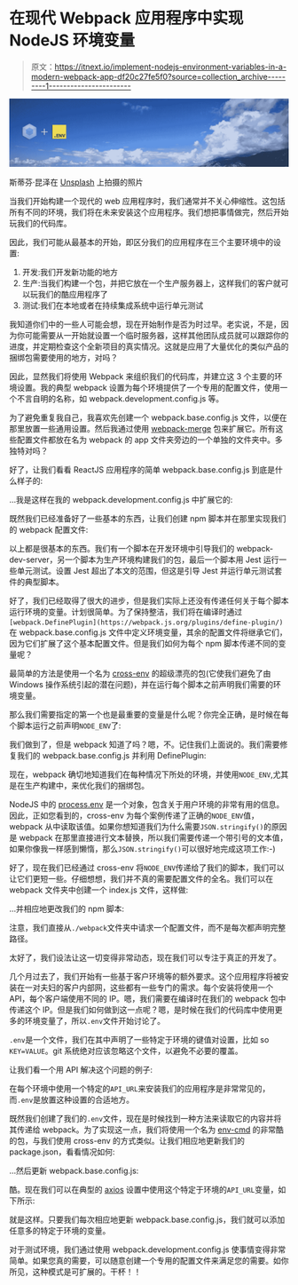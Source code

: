 # 在现代 Webpack 应用程序中实现 NodeJS 环境变量

> 原文：<https://itnext.io/implement-nodejs-environment-variables-in-a-modern-webpack-app-df20c27fe5f0?source=collection_archive---------1----------------------->

![](img/5e122dadfc783932f47e7006b741a4c8.png)

斯蒂芬·昆泽在 [Unsplash](https://unsplash.com/search/photos/greece?utm_source=unsplash&utm_medium=referral&utm_content=creditCopyText) 上拍摄的照片

当我们开始构建一个现代的 web 应用程序时，我们通常并不关心伸缩性。这包括所有不同的环境，我们将在未来安装这个应用程序。我们想把事情做完，然后开始玩我们的代码库。

因此，我们可能从最基本的开始，即区分我们的应用程序在三个主要环境中的设置:

1.  开发:我们开发新功能的地方
2.  生产:当我们构建一个包，并把它放在一个生产服务器上，这样我们的客户就可以玩我们的酷应用程序了
3.  测试:我们在本地或者在持续集成系统中运行单元测试

我知道你们中的一些人可能会想，现在开始制作是否为时过早。老实说，不是，因为你可能需要从一开始就设置一个临时服务器，这样其他团队成员就可以跟踪你的进度，并定期检查这个全新项目的真实情况。这就是应用了大量优化的类似产品的捆绑包需要使用的地方，对吗？

因此，显然我们将使用 Webpack 来组织我们的代码库，并建立这 3 个主要的环境设置。我的典型 webpack 设置为每个环境提供了一个专用的配置文件，使用一个不言自明的名称，如 webpack.development.config.js 等。

为了避免重复我自己，我喜欢先创建一个 webpack.base.config.js 文件，以便在那里放置一些通用设置。然后我通过使用 [webpack-merge](https://www.npmjs.com/package/webpack-merge) 包来扩展它。所有这些配置文件都放在名为 webpack 的 app 文件夹旁边的一个单独的文件夹中。多独特对吗？

好了，让我们看看 ReactJS 应用程序的简单 webpack.base.config.js 到底是什么样子的:

…我是这样在我的 webpack.development.config.js 中扩展它的:

既然我们已经准备好了一些基本的东西，让我们创建 npm 脚本并在那里实现我们的 webpack 配置文件:

以上都是很基本的东西。我们有一个脚本在开发环境中引导我们的 webpack-dev-server，另一个脚本为生产环境构建我们的包，最后一个脚本用 Jest 运行一些单元测试。设置 Jest 超出了本文的范围，但这是引导 Jest 并运行单元测试套件的典型脚本。

好了，我们已经取得了很大的进步，但是我们实际上还没有传递任何关于每个脚本运行环境的变量。计划很简单。为了保持整洁，我们将在编译时通过`[webpack.DefinePlugin](https://webpack.js.org/plugins/define-plugin/)`在 webpack.base.config.js 文件中定义环境变量，其余的配置文件将继承它们，因为它们扩展了这个基本配置文件。但是我们如何为每个 npm 脚本传递不同的变量呢？

最简单的方法是使用一个名为 [cross-env](https://www.npmjs.com/package/cross-env) 的超级漂亮的包(它使我们避免了由 Windows 操作系统引起的潜在问题)，并在运行每个脚本之前声明我们需要的环境变量。

那么我们需要指定的第一个也是最重要的变量是什么呢？你完全正确，是时候在每个脚本运行之前声明`NODE_ENV`了:

我们做到了，但是 webpack 知道了吗？嗯，不。记住我们上面说的。我们需要修复我们的 webpack.base.config.js 并利用 DefinePlugin:

现在，webpack 确切地知道我们在每种情况下所处的环境，并使用`NODE_ENV`,尤其是在生产构建中，来优化我们的捆绑包。

NodeJS 中的 [process.env](https://nodejs.org/dist/latest-v8.x/docs/api/process.html#process_process_env) 是一个对象，包含关于用户环境的非常有用的信息。因此，正如您看到的，cross-env 为每个案例传递了正确的`NODE_ENV`值，webpack 从中读取该值。如果你想知道我们为什么需要`JSON.stringify()`的原因是 webpack 在那里直接进行文本替换，所以我们需要传递一个带引号的文本值，如果你像我一样感到懒惰，那么`JSON.stringify()`可以很好地完成这项工作:-)

好了，现在我们已经通过 cross-env 将`NODE_ENV`传递给了我们的脚本，我们可以让它们更短一些。仔细想想，我们并不真的需要配置文件的全名。我们可以在 webpack 文件夹中创建一个 index.js 文件，这样做:

…并相应地更改我们的 npm 脚本:

注意，我们直接从`./webpack`文件夹中请求一个配置文件，而不是每次都声明完整路径。

太好了，我们设法让这一切变得非常动态，现在我们可以专注于真正的开发了。

几个月过去了，我们开始有一些基于客户环境等的额外要求。这个应用程序将被安装在一对夫妇的客户内部网，这些都有一些专门的需求。每个安装将使用一个 API，每个客户端使用不同的 IP。嗯，我们需要在编译时在我们的 webpack 包中传递这个 IP。但是我们如何做到这一点呢？嗯，是时候在我们的代码库中使用更多的环境变量了，所以`.env`文件开始讨论了。

`.env`是一个文件，我们在其中声明了一些特定于环境的键值对设置，比如 so `KEY=VALUE`。git 系统绝对应该忽略这个文件，以避免不必要的覆盖。

让我们看一个用 API 解决这个问题的例子:

在每个环境中使用一个特定的`API_URL`来安装我们的应用程序是非常常见的，而`.env`是放置这种设置的合适地方。

既然我们创建了我们的`.env`文件，现在是时候找到一种方法来读取它的内容并将其传递给 webpack。为了实现这一点，我们将使用一个名为 [env-cmd](https://www.npmjs.com/package/env-cmd) 的非常酷的包，与我们使用 cross-env 的方式类似。让我们相应地更新我们的 package.json，看看情况如何:

…然后更新 webpack.base.config.js:

酷。现在我们可以在典型的 [axios](https://github.com/axios/axios) 设置中使用这个特定于环境的`API_URL`变量，如下所示:

就是这样。只要我们每次相应地更新 webpack.base.config.js，我们就可以添加任意多的特定于环境的变量。

对于测试环境，我们通过使用 webpack.development.config.js 使事情变得非常简单。如果您真的需要，可以随意创建一个专用的配置文件来满足您的需要。如你所见，这种模式是可扩展的。干杯！！